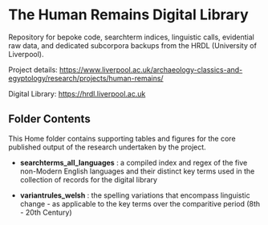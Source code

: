 # The Human Remains Digital Library
Repository for bepoke code, searchterm indices, linguistic calls, evidential raw data, and dedicated subcorpora backups from the HRDL (University of Liverpool).

Project details: https://www.liverpool.ac.uk/archaeology-classics-and-egyptology/research/projects/human-remains/

Digital Library: https://hrdl.liverpool.ac.uk


## Folder Contents
This Home folder contains supporting tables and figures for the core published output of the research undertaken by the project.

- **searchterms_all_languages** : a compiled index and regex of the five non-Modern English languages and their distinct key terms used in the collection of records for the digital library

- **variantrules_welsh** : the spelling variations that encompass linguistic change - as applicable to the key terms over the comparitive period (8th - 20th Century)
